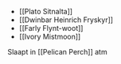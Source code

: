 - [[Plato Sitnalta]]
- [[Dwinbar Heinrich Fryskyr]]
- [[Farly Flynt-woot]]
- [[Ivory Mistmoon]]


Slaapt in [[Pelican Perch]] atm